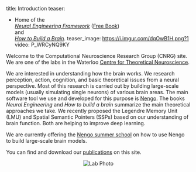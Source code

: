 title: Introduction
teaser:
  - Home of the <br><a href="http://compneuro.uwaterloo.ca/research/nef.html"><em>Neural Engineering Framework</em></a> ([Free Book](https://compneuro.uwaterloo.ca/files/Eliasmith.Anderson.2003.Neural.Engineering.Full.Book.pdf))<br>  and <br><a href="http://www.amazon.com/How-Build-Brain-Architecture-Architectures/dp/0199794545/"><em>How to Build a Brain</em></a>.
teaser_image: https://i.imgur.com/dqOwB1H.png?1
video: P_WRCyNQ9KY

Welcome to the Computational Neuroscience Research Group (CNRG) site. We are
one of the labs in the Waterloo [Centre for Theoretical Neuroscience](http://ctn.uwaterloo.ca/).

We are interested in understanding how the brain works. We research
perception, action, cognition, and basic theoretical issues from a neural
perspective. Most of this research is carried out by building large-scale
models (usually simulating single neurons) of various brain areas. The main
software tool we use and developed for this purpose is
[Nengo](http://nengo.ai/). The books _Neural Engineering_ and _How to build a brain_ summarize the main
theoretical approaches we take. We recently proposed the Legendre Memory Unit (LMU) and Spatial Semantic Pointers (SSPs)
based on our understanding of brain function. Both are helping to improve deep learning.

We are currently offering the
[Nengo summer school](https://www.nengo.ai/summer-school)
on how to use Nengo to build large-scale brain models.

You can find and download our [publications](/publications.html) on this site.

<center><img src="http://i.imgur.com/yxWzoWA.jpg" alt="Lab Photo" /></center>
